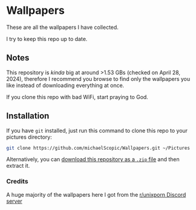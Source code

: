# Wallpapers

These are all the wallpapers I have collected.

I try to keep this repo up to date.

## Notes

This repository is _kinda_ big at around >1.53 GBs (checked on April 28, 2024), therefore I recommend you browse to find only the wallpapers you like instead of downloading everything at once.

If you clone this repo with bad WiFi, start praying to God.

## Installation

If you have `git` installed, just run this command to clone this repo to your pictures directory:
```sh
git clone https://github.com/michaelScopic/Wallpapers.git ~/Pictures
```

Alternatively, you can [download this repository as a `.zip` file](https://github.com/michaelScopic/Wallpapers/archive/refs/heads/main.zip) and then extract it.

### Credits

A huge majority of the wallpapers here I got from the [r/unixporn Discord server](https://discord.gg/unixporn)
